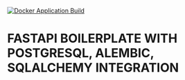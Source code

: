 ﻿[![Docker Application Build](https://github.com/Team-Jetz/fastapi-boilerplate/actions/workflows/production.yml/badge.svg)](https://github.com/Team-Jetz/fastapi-boilerplate/actions/workflows/staging.yml)
 
 # FASTAPI BOILERPLATE WITH POSTGRESQL, ALEMBIC, SQLALCHEMY INTEGRATION
